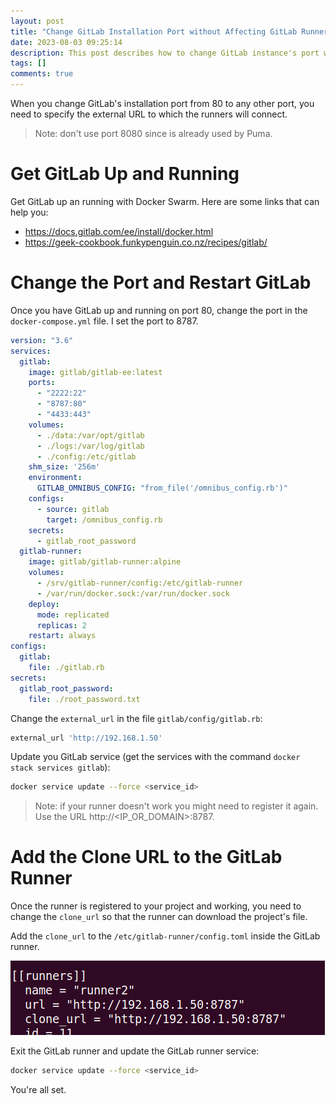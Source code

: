 ```yaml
---
layout: post
title: "Change GitLab Installation Port without Affecting GitLab Runners"
date: 2023-08-03 09:25:14
description: This post describes how to change GitLab instance's port without affecting GitLab runners.
tags: []
comments: true
---
```


When you change GitLab's installation port from 80 to any other port, you need to specify the external URL to which the runners will connect.

> Note: don't use port 8080 since is already used by Puma.

# Get GitLab Up and Running
Get GitLab up an running with Docker Swarm. Here are some links that can help you:

- https://docs.gitlab.com/ee/install/docker.html
- https://geek-cookbook.funkypenguin.co.nz/recipes/gitlab/

# Change the Port and Restart GitLab
Once you have GitLab up and running on port 80, change the port in the `docker-compose.yml` file. I set the port to 8787.

```yaml
version: "3.6"
services:
  gitlab:
    image: gitlab/gitlab-ee:latest
    ports:
      - "2222:22"
      - "8787:80"
      - "4433:443"
    volumes:
      - ./data:/var/opt/gitlab
      - ./logs:/var/log/gitlab
      - ./config:/etc/gitlab
    shm_size: '256m'
    environment:
      GITLAB_OMNIBUS_CONFIG: "from_file('/omnibus_config.rb')"
    configs:
      - source: gitlab
        target: /omnibus_config.rb
    secrets:
      - gitlab_root_password
  gitlab-runner:
    image: gitlab/gitlab-runner:alpine
    volumes:
      - /srv/gitlab-runner/config:/etc/gitlab-runner
      - /var/run/docker.sock:/var/run/docker.sock
    deploy:
      mode: replicated
      replicas: 2
    restart: always
configs:
  gitlab:
    file: ./gitlab.rb
secrets:
  gitlab_root_password:
    file: ./root_password.txt
```

Change the `external_url` in the file `gitlab/config/gitlab.rb`:

```bash
external_url 'http://192.168.1.50'
```

Update you GitLab service (get the services with the command `docker stack services gitlab`):

```bash
docker service update --force <service_id>
```
 
 > Note: if your runner doesn't work you might need to register it again. Use the URL http://<IP_OR_DOMAIN>:8787.


# Add the Clone URL to the GitLab Runner
Once the runner is registered to your project and working, you need to change the `clone_url` so that the runner can download the project's file.

Add the `clone_url` to the `/etc/gitlab-runner/config.toml` inside the GitLab runner.

![GitLab runner clone url](img/gitlab_runner_clone_url.png)

Exit the GitLab runner and update the GitLab runner service:

```bash
docker service update --force <service_id>
```

You're all set.
